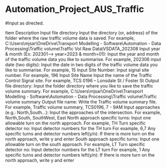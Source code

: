 # Automation_Project_AUS_Traffic

#Input as directed.

Item	Description
Input file directory	Input the directory (or, address) of the folder where the raw traffic volume data is saved. 
For example, 
C:\Users\mjsar\OneDrive\Transport Modelling - Software\Automation - Data Processing\Traffic volume\Traffic Vol Raw Data\VSDATA_202308
Input year & month (Ex: 202301--> year=2023 & month=01):	Input the year and month of the traffic volume data you like to summarise. 
For example,
202306
input date (two digits):	Input the date in two digits of the traffic volume data you like to summarise. 
For example,
15
Input Site Number:	Input signal site number.
For example,
196
Input Site Name	Input the name of the Traffic Control Signal site.
For example,
TCS 0196 – Lonsdale St / Foster St
Output file directory:	Input the folder directory where you like to save the traffic volume summary.
For example,
C:\Users\mjsar\OneDrive\Transport Modelling - Software\Automation - Data Processing\Traffic volume\Traffic volume summary
Output file name:	Write the Traffic volume summary file.
For example,
Traffic volume summary, TCS0196, 7 - 9AM
Input approaches (e.g.: North,South...):	Input the approaches of the intersection.
For example,
North,South, SouthWest, East
North approach specific turns:	Input one allowable turn on the north approach.
For example,
TH
Turn specific detector no:	Input detector numbers for the TH turn
For example,
6,7
Any specific turns and detector numbers left(y/n):	If there is more turn on the north approach, write y and enter
South approach specific turns:	Input one allowable turn on the south approach.
For example,
LT
Turn specific detector no:	Input detector numbers for the LT turn
For example,
1
Any specific turns and detector numbers left(y/n):	If there is more turn on the north approach, write y and enter
